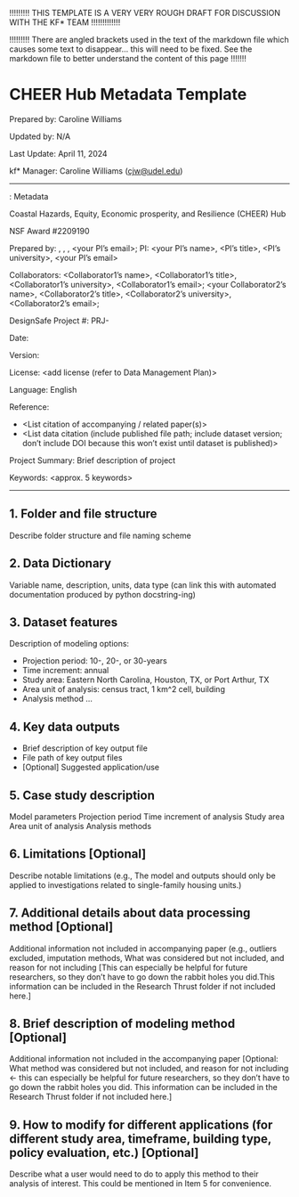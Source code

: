 !!!!!!!!! THIS TEMPLATE IS A VERY VERY ROUGH DRAFT FOR DISCUSSION WITH THE KF* TEAM !!!!!!!!!!!!!

!!!!!!!!! There are angled brackets used in the text of the markdown file which causes some text to disappear... this will need to be fixed. See the markdown file to better understand the content of this page !!!!!!!

# CHEER Hub Metadata Template

Prepared by: Caroline Williams

Updated by: N/A

Last Update: April 11, 2024

kf* Manager: Caroline Williams (cjw@udel.edu)

***

<your project name>: Metadata

Coastal Hazards, Equity, Economic prosperity, and Resilience (CHEER) Hub

NSF Award #2209190

Prepared by: <your name>, <your title>, <your university>, <your PI’s email>; PI: <your PI’s name>, <PI’s title>, <PI’s university>, <your PI’s email>

Collaborators: <Collaborator1’s name>, <Collaborator1’s title>, <Collaborator1’s university>, <Collaborator1’s email>; <your Collaborator2’s name>, <Collaborator2’s title>, <Collaborator2’s university>, <Collaborator2’s email>; 

DesignSafe Project #: PRJ-<DS project number>

Date: <month> <day> <year>

Version: <version number>

License: <add license (refer to Data Management Plan)>

Language: English

Reference: 
* <List citation of accompanying / related paper(s)>
* <List data citation (include published file path; include dataset version; don’t include DOI because this won’t exist until dataset is published)>

Project Summary: Brief description of project

Keywords: <approx. 5 keywords>

***

## 1. 	Folder  and file structure
Describe folder structure and file naming scheme

## 2. 	Data Dictionary
Variable name, description, units, data type (can link this with automated documentation produced by python docstring-ing)

## 3. 	Dataset features
Description of modeling options:
* Projection period: 10-, 20-, or 30-years
* Time increment: annual
* Study area: Eastern North Carolina, Houston, TX, or Port Arthur, TX
* Area unit of analysis: census tract, 1 km^2 cell, building
* Analysis method …

## 4. 	Key data outputs
* Brief description of key output file
* File path of key output files 
* [Optional] Suggested application/use 

## 5. 	Case study description
Model parameters
	Projection period
	Time increment of analysis
	Study area 
	Area unit of analysis
	Analysis methods

## 6. 	Limitations [Optional]
Describe notable limitations (e.g., The model and outputs should only be applied to investigations related to single-family housing units.) 


## 7. 	Additional details about data processing method [Optional]
Additional information not included in accompanying paper (e.g., outliers excluded, imputation methods, What was considered but not included, and reason for not including [This can especially be helpful for future researchers, so they don’t have to go down the rabbit holes you did.This information can be included in the Research Thrust folder if not included here.]

## 8. 	Brief description of modeling method [Optional]
Additional information not included in the accompanying paper
[Optional: What method was considered but not included, and reason for not including <- this can especially be helpful for future researchers, so they don’t have to go down the rabbit holes you did. This information can be included in the Research Thrust folder if not included here.]

## 9. 	How to modify for different applications (for different study area, timeframe, building type, policy evaluation, etc.) [Optional]
Describe what a user would need to do to apply this method to their analysis of interest. This could be mentioned in Item 5 for convenience.






